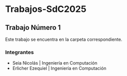 # Trabajos-SdC2025

## Trabajo Número 1
Este trabajo se encuentra en la carpeta correspondiente.

### Integrantes
- Seia Nicolás | Ingeniería en Computación  
- Erlicher Ezequiel | Ingeniería en Computación  
